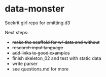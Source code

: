 data-monster
============

Seekrit girl repo for emitting d3

Next steps: 
* ~~make the scaffold for w/ data and without~~
* ~~research input language~~
* ~~add links to good examples~~
* finish skeleton_02 and test with static data
* write parser
* see questions.md for more
